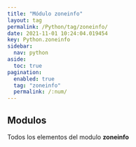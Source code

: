 ```yaml
---
title: "Módulo zoneinfo"
layout: tag
permalink: /Python/tag/zoneinfo/
date: 2021-11-01 10:24:04.019454
key: Python.zoneinfo
sidebar: 
  nav: python
aside: 
  toc: true
pagination: 
  enabled: true
  tag: "zoneinfo"
  permalink: /:num/
---
```


<h2>Modulos</h2>
Todos los elementos del modulo <strong>zoneinfo</strong>
